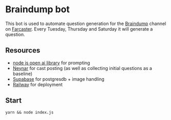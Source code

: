 # Braindump bot
This bot is used to automate question generation for the [Braindump](https://warpcast.com/~/channel/braindump) channel on [Farcaster](https://www.farcaster.xyz/). Every Tuesday, Thursday and Saturday it will generate a question.

## Resources
- [node js open ai library](https://github.com/openai/openai-node) for prompting
- [Neynar](https://neynar.com/) for cast posting (as well as collecting initial questions as a baseline)
- [Supabase](https://supabase.com/) for postgresdb + image handling
- [Railway](https://railway.app?referralCode=aKwJhG) for deployment


## Start

```yarn && node index.js```

